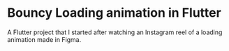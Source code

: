# Bouncy Loading animation in Flutter

A Flutter project that I started after watching an Instagram reel of a loading animation made in Figma.
